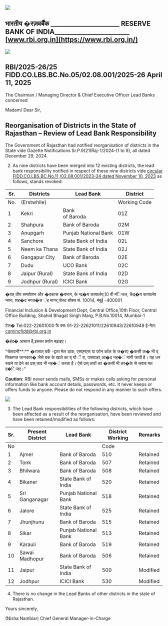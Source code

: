 ![](_page_0_Picture_0.jpeg)

## भारतीय �रज़वर्बैंक \_\_\_\_\_\_\_\_\_\_\_\_\_\_\_\_\_\_\_\_\_\_ RESERVE BANK OF INDIA\_\_\_\_\_\_\_\_\_\_\_\_\_\_\_\_\_\_\_\_\_\_\_\_ [www.rbi.org.in](https://www.rbi.org.in/)

![](_page_0_Picture_2.jpeg)

## RBI/2025-26/25 FIDD.CO.LBS.BC.No.05/02.08.001/2025-26 April 11, 2025

The Chairman / Managing Director & Chief Executive Officer Lead Banks concerned

Madam/ Dear Sir,

## **Reorganisation of Districts in the State of Rajasthan – Review of Lead Bank Responsibility**

The Government of Rajasthan had notified reorganisation of districts in the State vide Gazette Notifications Sr.P.9(21)Raj-1/2024-(1 to 9), all dated December 29, 2024.

2. As nine districts have been merged into 12 existing districts, the lead bank responsibility notified in respect of these nine districts vide [circular FIDD.CO.LBS.BC.No.11](https://rbi.org.in/Scripts/NotificationUser.aspx?Id=12564&Mode=0) [/02.08.001/2023-24 dated November 10, 2023](https://rbi.org.in/Scripts/NotificationUser.aspx?Id=12564&Mode=0) as follows, stands revoked:

| Sr. | Districts       | Lead Bank            | District     |
|-----|-----------------|----------------------|--------------|
| No. | (Erstwhile)     |                      | Working Code |
| 1   | Kekri           | Bank<br>of Baroda    | 01Z          |
| 2   | Shahpura        | Bank of Baroda       | 02M          |
| 3   | Anupgarh        | Punjab National Bank | 01W          |
| 4   | Sanchore        | State Bank of India  | 02L          |
| 5   | Neem ka Thana   | State Bank of India  | 02J          |
| 6   | Gangapur City   | Bank of Baroda       | 02E          |
| 7   | Dudu            | UCO Bank             | 02C          |
| 8   | Jaipur (Rural)  | State Bank of India  | 02D          |
| 9   | Jodhpur (Rural) | ICICI Bank           | 02G          |

�वत् तीय समावेशन और �वकास �वभाग, के न्द्र�य कायार्लय,10 वी मंिजल, केंद्र�य कायार्लय भवन, शह�द भगत�स ंह मागर्,पोस्ट बॉक्स सं. 10014, मंबुई -400001

Financial Inclusion & Development Dept, Central Office,10th Floor, Central Office Building, Shahid Bhagat Singh Marg, P.B.No.10014, Mumbai-1

टेल� Tel:022-22601000 फै क्सः 91-22-22621011/22610943/22610948 ई-मेल: [cgmincfidd@rbi.org.in](mailto:cgmincfidd@rbi.org.in)

�हंद� आसान है,इसका प्रयोग बढ़ाइए।

 "चेतावनी**:** �रज़वर् बकैं -द्वारा मेल डाक, एसएमएस या फोन कॉल के ज�रए �कसी क� भी व् यिक्तगत जानकार� जैसे बक के खाते का ब् यौ ैं रा, पासवडर् आ�द नह�ं मांगी जाती है। यह धन रखने या देने का प्रस् ताव भी नह�ं करता है। ऐसे प्रस् तावों का �कसी भी तर�के से जवाब मत द�िजए।"

**Caution:** RBI never sends mails, SMSs or makes calls asking for personal information like bank account details, passwords, etc. It never keeps or offers funds to anyone. Please do not respond in any manner to such offers.

![](_page_1_Picture_0.jpeg)

3. The Lead Bank responsibilities of the following districts, which have been affected as a result of the reorganisation, have been reviewed and have been retained/modified as follows:

| Sr. | Present District | Lead Bank            | District Working | Remarks  |
|-----|------------------|----------------------|------------------|----------|
| No  |                  |                      | Code             |          |
| 1   | Ajmer            | Bank of Baroda       | 510              | Retained |
| 2   | Tonk             | Bank of Baroda       | 507              | Retained |
| 3   | Bhilwara         | Bank of Baroda       | 508              | Retained |
| 4   | Bikaner          | State Bank of India  | 520              | Retained |
| 5   | Sri Ganganagar   | Punjab National Bank | 518              | Retained |
| 6   | Jalore           | State Bank of India  | 525              | Retained |
| 7   | Jhunjhunu        | Bank of Baroda       | 515              | Retained |
| 8   | Sikar            | Punjab National Bank | 513              | Retained |
| 9   | Karauli          | Bank of Baroda       | 519              | Retained |
| 10  | Sawai Madhopur   | Bank of Baroda       | 506              | Retained |
| 11  | Jaipur           | State Bank of India  | 500              | Modified |
| 12  | Jodhpur          | ICICI Bank           | 530              | Modified |

4. There is no change in the Lead Banks of other districts in the state of Rajasthan.

Yours sincerely,

(Nisha Nambiar) Chief General Manager-in-Charge